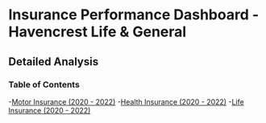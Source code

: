 # Insurance Performance Dashboard - Havencrest Life & General

## Detailed Analysis
### Table of Contents
-[Motor Insurance (2020 - 2022)](#motor-insurance)
-[Health Insurance (2020 - 2022)](#health-insurance)
-[Life Insurance (2020 - 2022)](#life-insurance)



